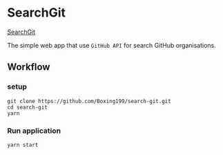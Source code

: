 # SearchGit

[SearchGit](https://boxing199.github.io/search-git/)

The simple web app that use `GitHub API` for search GitHub organisations.

## Workflow

### setup
```
git clone https://github.com/Boxing199/search-git.git
cd search-git
yarn
```

### Run application
```
yarn start
```

